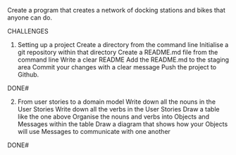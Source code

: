 Create a program that creates a network of docking stations and bikes that anyone can do.

CHALLENGES
1. Setting up a project
Create a directory from the command line
Initialise a git repository within that directory
Create a README.md file from the command line
Write a clear README
Add the README.md to the staging area
Commit your changes with a clear message
Push the project to Github.

DONE#

2. From user stories to a domain model
Write down all the nouns in the User Stories
Write down all the verbs in the User Stories
Draw a table like the one above
Organise the nouns and verbs into Objects and Messages within the table
Draw a diagram that shows how your Objects will use Messages to communicate with one another

DONE#
